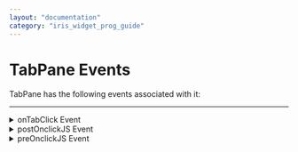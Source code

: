 ```yaml
---
layout: "documentation"
category: "iris_widget_prog_guide"
---
```

                               


TabPane Events
==============

TabPane has the following events associated with it:

* * *


<details close markdown="block"><summary>onTabClick Event</summary>

* * *

Event callback invoked when the tab is clicked. This event is triggered when you expand or collapse any Tab.

### Syntax

{% highlight VoltMx %}
onTabClick(tabPane,tabIndex)
{% endhighlight %}

### Parameters

**tabpane**

Reference to the TabPane widget that raised the event.

**tabIndex**

Specifies the Index number of a tab in the tabPane.

### Read/Write

Read + Write

### Example

{% highlight VoltMx %}
//Sample code to set the onTabClick event callback to a Link widget.

frmTab.myTab.onTabClick=onTabClickCallback;


function onTabClickCallback(tabpane, tabIndex){
   //Write your logic here.
}

{% endhighlight %}

### Platform Availability

*   Available in the IDE
*   Available on all platforms.

* * *

</details>
<details close markdown="block"><summary>postOnclickJS Event</summary>

* * *

This event allows the developer to execute custom JavaScript function after the _onTabClick_ callback of the TabPane is invoked.

### Syntax

{% highlight VoltMx %}
postOnclickJS
{% endhighlight %}

### Read/Write

Read + Write

### Remarks

This is applicable only for Mobile Web channel. The function must exist in a JavaScript file under project>module>js folder.

### Example

{% highlight VoltMx %}
//Sample code to set the postOnclickJS event callback to a TabPane widget.

frmTab.myTab.postOnclickJS=postOnclickCallback;


function postOnclickCallback(tab){
   //Write your logic here.
}

{% endhighlight %}

### Platform Availability

*   Available in the IDE
*   Available on Server side Mobile Web (Advanced) platform only

* * *

</details>
<details close markdown="block"><summary>preOnclickJS Event</summary>

* * *

This event allows the developer to execute custom JavaScript function before the _onTabClick_ callback of the TabPane is invoked.

### Syntax

{% highlight VoltMx %}
preOnclickJS
{% endhighlight %}

### Read/Write

Read + Write

### Remarks

This is applicable only for Mobile Web channel. The function must exist in a JavaScript file under project>module>js folder.

In for the events preOnclickJS and postOnclickJS you will not be able to access application model or APIs, as these functions are executed in browser whereas the remaining JS modules are executed in server. For these events you can access browser objects ( window, document etc..) to change UI or perform some validation before server event. If the event preOnclickJS returns true, only then the request is sent to server for subsequent action.  
  
You have to specify the modules to be loaded in browser using import JS tab, only then these files get included in.html script tag otherwise you will not be able to access the objects defined in those modules.

Example

{% highlight VoltMx %}
//Sample code to set the preOnclickJS event callback to a TabPane widget.

frmTab.myTab.preOnclickJS=preOnclickCallback;


function preOnclickCallback(tab){
   //Write your logic here.
}

{% endhighlight %}

### Platform Availability

*   Available in the IDE
*   Available on Server side Mobile Web (BJS and Advanced) platform only

* * *

